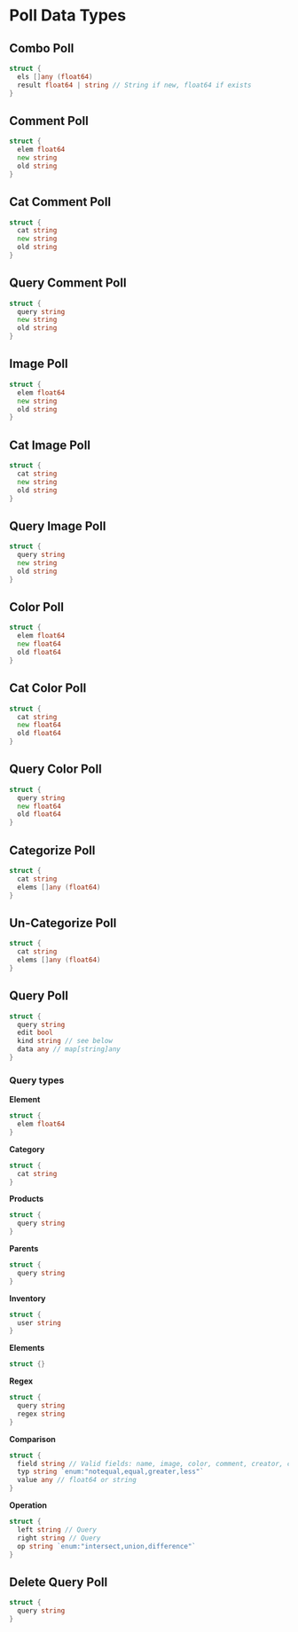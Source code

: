 # Poll Data Types
## Combo Poll
```go
struct {
  els []any (float64)
  result float64 | string // String if new, float64 if exists
}
```

## Comment Poll
```go
struct {
  elem float64
  new string
  old string
}
```

## Cat Comment Poll
```go
struct {
  cat string
  new string
  old string
}
```

## Query Comment Poll
```go
struct {
  query string
  new string
  old string
}
```

## Image Poll
```go
struct {
  elem float64
  new string
  old string
}
```

## Cat Image Poll
```go
struct {
  cat string
  new string
  old string
}
```

## Query Image Poll
```go
struct {
  query string
  new string
  old string
}
```

## Color Poll
```go
struct {
  elem float64
  new float64
  old float64
}
```

## Cat Color Poll
```go
struct {
  cat string
  new float64
  old float64
}
```

## Query Color Poll
```go
struct {
  query string
  new float64
  old float64
}
```

## Categorize Poll
```go
struct {
  cat string
  elems []any (float64)
}
```

## Un-Categorize Poll
```go
struct {
  cat string
  elems []any (float64)
}
```

## Query Poll
```go
struct {
  query string
  edit bool
  kind string // see below
  data any // map[string]any
}
```

### Query types
**Element**
```go
struct {
  elem float64
}
```
**Category**
```go
struct {
  cat string
}
```
**Products**
```go
struct {
  query string
}
```
**Parents**
```go
struct {
  query string
}
```
**Inventory**
```go
struct {
  user string
}
```
**Elements**
```go
struct {}
```
**Regex**
```go
struct {
  query string
  regex string
}
```
**Comparison**
```go
struct {
  field string // Valid fields: name, image, color, comment, creator, commenter, colorer, imager, treesize, id
  typ string `enum:"notequal,equal,greater,less"`
  value any // float64 or string
}
```
**Operation**
```go
struct {
  left string // Query
  right string // Query
  op string `enum:"intersect,union,difference"`
}
```

## Delete Query Poll
```go
struct {
  query string
}
```